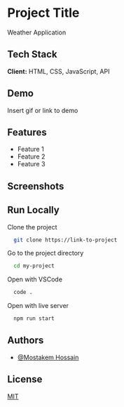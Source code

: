 # Project Title

Weather Application

## Tech Stack

**Client:** HTML, CSS, JavaScript, API

## Demo

Insert gif or link to demo

## Features

- Feature 1
- Feature 2
- Feature 3

## Screenshots

## Run Locally

Clone the project

```bash
  git clone https://link-to-project
```

Go to the project directory

```bash
  cd my-project
```

Open with VSCode

```bash
  code .
```

Open with live server

```bash
  npm run start
```

## Authors

- [@Mostakem Hossain](https://www.github.com/codewithsadee)

## License

[MIT](https://choosealicense.com/licenses/mit/)
